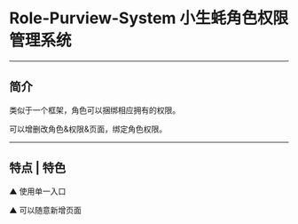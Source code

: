 # Role-Purview-System 小生蚝角色权限管理系统

---

## 简介

类似于一个框架，角色可以捆绑相应拥有的权限。

可以增删改角色&权限&页面，绑定角色权限。

---

## 特点 | 特色

▲ 使用单一入口

▲ 可以随意新增页面
